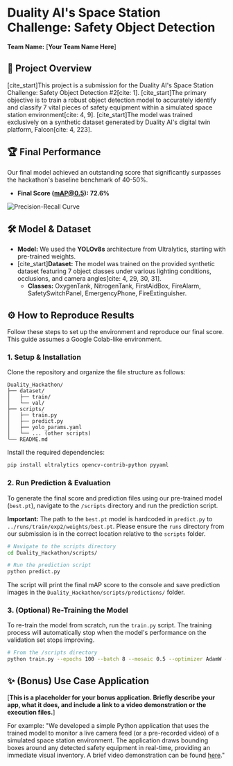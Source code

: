 # Duality AI's Space Station Challenge: Safety Object Detection

**Team Name:** [**Your Team Name Here**]

## 🚀 Project Overview

[cite_start]This project is a submission for the Duality AI's Space Station Challenge: Safety Object Detection #2[cite: 1]. [cite_start]The primary objective is to train a robust object detection model to accurately identify and classify 7 vital pieces of safety equipment within a simulated space station environment[cite: 4, 9]. [cite_start]The model was trained exclusively on a synthetic dataset generated by Duality AI's digital twin platform, Falcon[cite: 4, 223].

## 🏆 Final Performance

Our final model achieved an outstanding score that significantly surpasses the hackathon's baseline benchmark of 40-50%.

* **Final Score (mAP@0.5):** **72.6%**

![Precision-Recall Curve](runs/train/exp2/BoxPR_curve.png)

## 🛠️ Model & Dataset

* **Model:** We used the **YOLOv8s** architecture from Ultralytics, starting with pre-trained weights.
* [cite_start]**Dataset:** The model was trained on the provided synthetic dataset featuring 7 object classes under various lighting conditions, occlusions, and camera angles[cite: 4, 29, 30, 31].
    * **Classes:** OxygenTank, NitrogenTank, FirstAidBox, FireAlarm, SafetySwitchPanel, EmergencyPhone, FireExtinguisher.

## ⚙️ How to Reproduce Results

Follow these steps to set up the environment and reproduce our final score. This guide assumes a Google Colab-like environment.

### 1. Setup & Installation

Clone the repository and organize the file structure as follows:

```
Duality_Hackathon/
├── dataset/
│   ├── train/
│   └── val/
├── scripts/
│   ├── train.py
│   ├── predict.py
│   ├── yolo_params.yaml
│   └── ... (other scripts)
└── README.md
```

Install the required dependencies:

```bash
pip install ultralytics opencv-contrib-python pyyaml
```

### 2. Run Prediction & Evaluation

To generate the final score and prediction files using our pre-trained model (`best.pt`), navigate to the `/scripts` directory and run the prediction script.

**Important:** The path to the `best.pt` model is hardcoded in `predict.py` to `../runs/train/exp2/weights/best.pt`. Please ensure the `runs` directory from our submission is in the correct location relative to the `scripts` folder.

```bash
# Navigate to the scripts directory
cd Duality_Hackathon/scripts/

# Run the prediction script
python predict.py
```

The script will print the final mAP score to the console and save prediction images in the `Duality_Hackathon/scripts/predictions/` folder.

### 3. (Optional) Re-Training the Model

To re-train the model from scratch, run the `train.py` script. The training process will automatically stop when the model's performance on the validation set stops improving.

```bash
# From the /scripts directory
python train.py --epochs 100 --batch 8 --mosaic 0.5 --optimizer AdamW --lr0 0.001
```

## ✨ (Bonus) Use Case Application

[**This is a placeholder for your bonus application. Briefly describe your app, what it does, and include a link to a video demonstration or the execution files.**]

For example:
"We developed a simple Python application that uses the trained model to monitor a live camera feed (or a pre-recorded video) of a simulated space station environment. The application draws bounding boxes around any detected safety equipment in real-time, providing an immediate visual inventory. A brief video demonstration can be found [here](link_to_your_video)."
